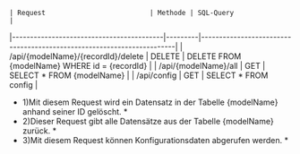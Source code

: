 	| Request                          | Methode | SQL-Query                                                             |
|------------------------------------------|---------|-----------------------------------------------------------------------|
| /api/{modelName}/{recordId}/delete       | DELETE  | DELETE FROM {modelName} WHERE id = {recordId}                         |
| /api/{modelName}/all                     | GET     | SELECT * FROM {modelName}                                             |
| /api/config                              | GET     | SELECT * FROM config                                                  |


* 1)Mit diesem Request wird ein Datensatz in der Tabelle {modelName} anhand seiner ID gelöscht. *
* 2)Dieser Request gibt alle Datensätze aus der Tabelle {modelName} zurück. *
* 3)Mit diesem Request können Konfigurationsdaten abgerufen werden. *